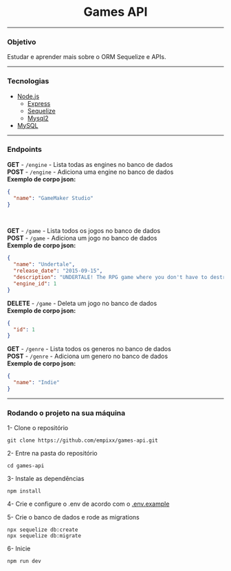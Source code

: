 <h1 align="center">Games API</h1>

---

### Objetivo <br>

Estudar e aprender mais sobre o ORM Sequelize e APIs.

---

### Tecnologias

- [Node.js](https://nodejs.org)
  - [Express](http://expressjs.com)
  - [Sequelize](https://sequelize.org/)
  - [Mysql2](https://www.npmjs.com/package/mysql2)
- [MySQL](https://www.mysql.com/)

---

### Endpoints

**GET** - `/engine` - Lista todas as engines no banco de dados <br>
**POST** - `/engine` - Adiciona uma engine no banco de dados <br>
**Exemplo de corpo json:**

```json
{
  "name": "GameMaker Studio"
}
```

<br>

**GET** - `/game` - Lista todos os jogos no banco de dados <br>
**POST** - `/game` - Adiciona um jogo no banco de dados <br>
**Exemplo de corpo json:**

```json
{
  "name": "Undertale",
  "release_date": "2015-09-15",
  "description": "UNDERTALE! The RPG game where you don't have to destroy anyone.",
  "engine_id": 1
}
```

**DELETE** - `/game` - Deleta um jogo no banco de dados <br>
**Exemplo de corpo json:**

```json
{
  "id": 1
}
```

**GET** - `/genre` - Lista todos os generos no banco de dados <br>
**POST** - `/genre` - Adiciona um genero no banco de dados <br>
**Exemplo de corpo json:**

```json
{
  "name": "Indie"
}
```

---

### Rodando o projeto na sua máquina

1- Clone o repositório

```
git clone https://github.com/empixx/games-api.git
```

2- Entre na pasta do repositório

```
cd games-api
```

3- Instale as dependências

```
npm install
```

4- Crie e configure o .env de acordo com o [.env.example](https://github.com/empixx/games-api/blob/main/.env.example)

5- Crie o banco de dados e rode as migrations

```
npx sequelize db:create
npx sequelize db:migrate
```

6- Inicie

```
npm run dev
```
